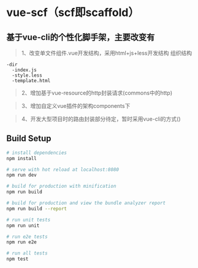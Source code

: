 # vue-scf（scf即scaffold）

## 基于vue-cli的个性化脚手架，主要改变有
>1、改变单文件组件.vue开发结构，采用html+js+less开发结构
  组织结构
  
    -dir 
      -index.js
      -style.less
      -template.html
    
>2、增加基于vue-resource的http封装请求(commons中的http)

>3、增加自定义vue插件的架构components下

>4、开发大型项目时的路由封装部分待定，暂时采用vue-cli的方式()
## Build Setup

``` bash
# install dependencies
npm install

# serve with hot reload at localhost:8080
npm run dev

# build for production with minification
npm run build

# build for production and view the bundle analyzer report
npm run build --report

# run unit tests
npm run unit

# run e2e tests
npm run e2e

# run all tests
npm test
```
